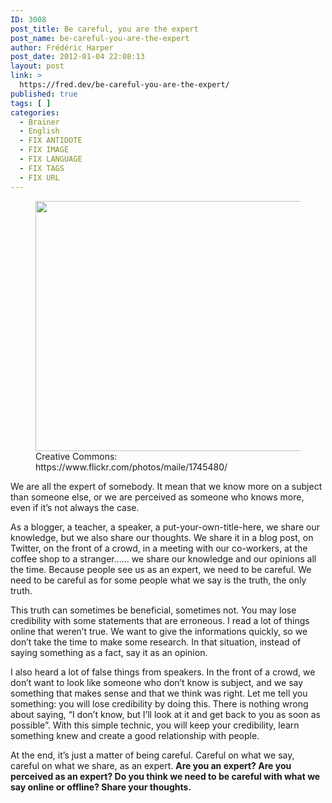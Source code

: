 ```yaml
---
ID: 3008
post_title: Be careful, you are the expert
post_name: be-careful-you-are-the-expert
author: Frédéric Harper
post_date: 2012-01-04 22:08:13
layout: post
link: >
  https://fred.dev/be-careful-you-are-the-expert/
published: true
tags: [ ]
categories:
  - Brainer
  - English
  - FIX ANTIDOTE
  - FIX IMAGE
  - FIX LANGUAGE
  - FIX TAGS
  - FIX URL
---
```

<figure><img title="1745480_4a48b54c24_o" src="http://fred.dev/wp-content/uploads/2012/01/1745480_4a48b54c24_o-580x400.jpg" alt="" width="580" height="400"/><figcaption> Creative Commons: https://www.flickr.com/photos/maile/1745480/</figcaption></figure><p>We are all the expert of somebody. It mean that we know more on a subject than someone else, or we are perceived as someone who knows more, even if it’s not always the case.</p><p>As a blogger, a teacher, a speaker, a put-your-own-title-here, we share our knowledge, but we also share our thoughts. We share it in a blog post, on Twitter, on the front of a crowd, in a meeting with our co-workers, at the coffee shop to a stranger…… we share our knowledge and our opinions all the time. Because people see us as an expert, we need to be careful. We need to be careful as for some people what we say is the truth, the only truth.</p><p>This truth can sometimes be beneficial, sometimes not. You may lose credibility with some statements that are erroneous. I read a lot of things online that weren’t true. We want to give the informations quickly, so we don’t take the time to make some research. In that situation, instead of saying something as a fact, say it as an opinion.</p><p>I also heard a lot of false things from speakers. In the front of a crowd, we don’t want to look like someone who don’t know is subject, and we say something that makes sense and that we think was right. Let me tell you something: you will lose credibility by doing this. There is nothing wrong about saying, “I don’t know, but I’ll look at it and get back to you as soon as possible”. With this simple technic, you will keep your credibility, learn something knew and create a good relationship with people.</p><p>At the end, it’s just a matter of being careful. Careful on what we say, careful on what we share, as an expert. <strong>Are you an expert? Are you perceived as an expert? Do you think we need to be careful with what we say online or offline? Share your thoughts.</strong></p> 